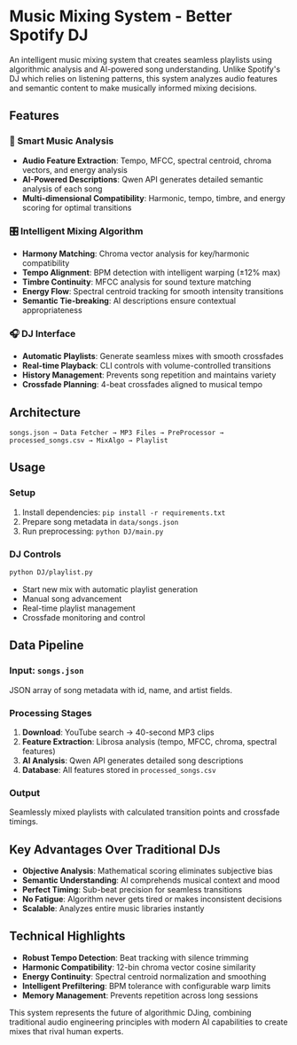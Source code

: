 # Music Mixing System - Better Spotify DJ

An intelligent music mixing system that creates seamless playlists using algorithmic analysis and AI-powered song understanding. Unlike Spotify's DJ which relies on listening patterns, this system analyzes audio features and semantic content to make musically informed mixing decisions.

## Features

### 🎵 Smart Music Analysis
- **Audio Feature Extraction**: Tempo, MFCC, spectral centroid, chroma vectors, and energy analysis
- **AI-Powered Descriptions**: Qwen API generates detailed semantic analysis of each song
- **Multi-dimensional Compatibility**: Harmonic, tempo, timbre, and energy scoring for optimal transitions

### 🎛️ Intelligent Mixing Algorithm
- **Harmony Matching**: Chroma vector analysis for key/harmonic compatibility
- **Tempo Alignment**: BPM detection with intelligent warping (±12% max)
- **Timbre Continuity**: MFCC analysis for sound texture matching
- **Energy Flow**: Spectral centroid tracking for smooth intensity transitions
- **Semantic Tie-breaking**: AI descriptions ensure contextual appropriateness

### 🎧 DJ Interface
- **Automatic Playlists**: Generate seamless mixes with smooth crossfades
- **Real-time Playback**: CLI controls with volume-controlled transitions
- **History Management**: Prevents song repetition and maintains variety
- **Crossfade Planning**: 4-beat crossfades aligned to musical tempo

## Architecture

```
songs.json → Data Fetcher → MP3 Files → PreProcessor → processed_songs.csv → MixAlgo → Playlist
```

## Usage

### Setup
1. Install dependencies: `pip install -r requirements.txt`
2. Prepare song metadata in `data/songs.json`
3. Run preprocessing: `python DJ/main.py`

### DJ Controls
```bash
python DJ/playlist.py
```
- Start new mix with automatic playlist generation
- Manual song advancement
- Real-time playlist management
- Crossfade monitoring and control

## Data Pipeline

### Input: `songs.json`
JSON array of song metadata with id, name, and artist fields.

### Processing Stages
1. **Download**: YouTube search → 40-second MP3 clips
2. **Feature Extraction**: Librosa analysis (tempo, MFCC, chroma, spectral features)
3. **AI Analysis**: Qwen API generates detailed song descriptions
4. **Database**: All features stored in `processed_songs.csv`

### Output
Seamlessly mixed playlists with calculated transition points and crossfade timings.

## Key Advantages Over Traditional DJs

- **Objective Analysis**: Mathematical scoring eliminates subjective bias
- **Semantic Understanding**: AI comprehends musical context and mood
- **Perfect Timing**: Sub-beat precision for seamless transitions
- **No Fatigue**: Algorithm never gets tired or makes inconsistent decisions
- **Scalable**: Analyzes entire music libraries instantly

## Technical Highlights

- **Robust Tempo Detection**: Beat tracking with silence trimming
- **Harmonic Compatibility**: 12-bin chroma vector cosine similarity
- **Energy Continuity**: Spectral centroid normalization and smoothing
- **Intelligent Prefiltering**: BPM tolerance with configurable warp limits
- **Memory Management**: Prevents repetition across long sessions

This system represents the future of algorithmic DJing, combining traditional audio engineering principles with modern AI capabilities to create mixes that rival human experts.
